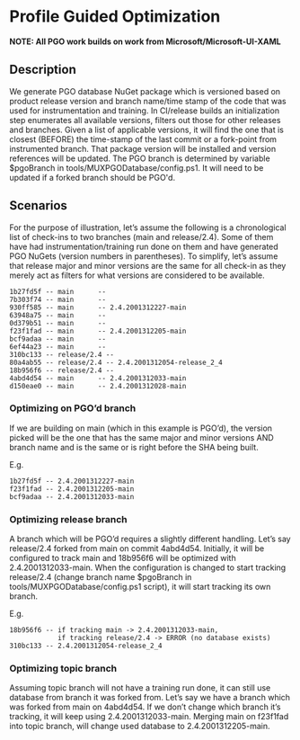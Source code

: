 # Profile Guided Optimization

**NOTE: All PGO work builds on work from Microsoft/Microsoft-UI-XAML**

## Description

We generate PGO database NuGet package which is versioned based on product release version and branch name/time stamp of the code that was used for instrumentation and training.  In CI/release builds an initialization step enumerates all available versions, filters out those for other releases and branches.  Given a list of applicable versions, it will find the one that is closest (BEFORE) the time-stamp of the last commit or a fork-point from instrumented branch.  That package version will be installed and version references will be updated.  The PGO branch is determined by variable $pgoBranch in tools/MUXPGODatabase/config.ps1.  It will need to be updated if a forked branch should be PGO'd.

## Scenarios

For the purpose of illustration, let’s assume the following is a chronological list of check-ins to two branches (main and release/2.4).  Some of them have had instrumentation/training run done on them and have generated PGO NuGets (version numbers in parentheses).  To simplify, let’s assume that release major and minor versions are the same for all check-in as they merely act as filters for what versions are considered to be available.

    1b27fd5f -- main      --
    7b303f74 -- main      --
    930ff585 -- main      -- 2.4.2001312227-main
    63948a75 -- main      --
    0d379b51 -- main      --
    f23f1fad -- main      -- 2.4.2001312205-main
    bcf9adaa -- main      --
    6ef44a23 -- main      --
    310bc133 -- release/2.4 --
    80a4ab55 -- release/2.4 -- 2.4.2001312054-release_2_4
    18b956f6 -- release/2.4 --
    4abd4d54 -- main      -- 2.4.2001312033-main
    d150eae0 -- main      -- 2.4.2001312028-main

### Optimizing on PGO’d branch

If we are building on main (which in this example is PGO’d), the version picked will be the one that has the same major and minor versions AND branch name and is the same or is right before the SHA being built.

E.g.

    1b27fd5f -- 2.4.2001312227-main
    f23f1fad -- 2.4.2001312205-main
    bcf9adaa -- 2.4.2001312033-main

### Optimizing release branch

A branch which will be PGO’d requires a slightly different handling.  Let’s say release/2.4 forked from main on commit 4abd4d54.  Initially, it will be configured to track main and 18b956f6 will be optimized with 2.4.2001312033-main.  When the configuration is changed to start tracking release/2.4 (change branch name $pgoBranch in tools/MUXPGODatabase/config.ps1 script), it will start tracking its own branch.

E.g.

    18b956f6 -- if tracking main -> 2.4.2001312033-main,
                if tracking release/2.4 -> ERROR (no database exists)
    310bc133 -- 2.4.2001312054-release_2_4

### Optimizing topic branch

Assuming topic branch will not have a training run done, it can still use database from branch it was forked from.  Let’s say we have a branch which was forked from main on 4abd4d54.  If we don’t change which branch it’s tracking, it will keep using 2.4.2001312033-main.  Merging main on f23f1fad into topic branch, will change used database to 2.4.2001312205-main.
